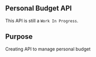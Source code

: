 ## Personal Budget API

This API is still a `Work In Progress`.

## Purpose

Creating API to manage personal budget
